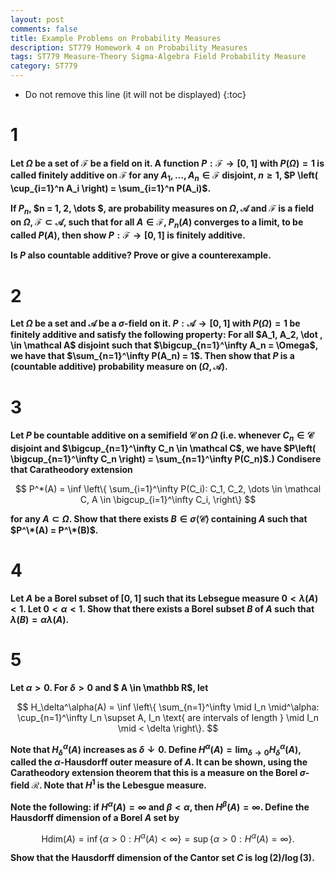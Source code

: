 ```yaml
---
layout: post
comments: false
title: Example Problems on Probability Measures
description: ST779 Homework 4 on Probability Measures
tags: ST779 Measure-Theory Sigma-Algebra Field Probability Measure
category: ST779
---
```


* Do not remove this line (it will not be displayed)
{:toc}


# 1
**Let $\Omega$ be a set of $\mathcal F$ be a field on it. A function $P: \mathcal F \rightarrow [0,1]$ with $P(\Omega) = 1$ is called finitely additive on $\mathcal F$ for any $A_1, \dots , A_n \in \mathcal F$ disjoint, $n \geq 1$, $P \left( \cup_{i=1}^n A_i \right) = \sum_{i=1}^n P(A_i)$.**

**If $P_n$, $n = 1, 2, \dots $, are probability measures on $\Omega, \mathcal A$ and $\mathcal F$ is a field on $\Omega$, $\mathcal F \subset \mathcal A$, such that for all $A \in \mathcal F$, $P_n(A)$ converges to a limit, to be called $P(A)$, then show $P:\mathcal F\rightarrow [0,1]$ is finitely additive.**


**Is $P$ also countable additive? Prove or give a counterexample.**



# 2
**Let $\Omega$ be a set and $\mathcal A$ be a $\sigma$-field on it. $P: \mathcal A\rightarrow [0,1]$ with $P(\Omega) = 1$ be finitely additive and satisfy the following property: For all $A_1, A_2, \dot , \in \mathcal A$ disjoint such that $\bigcup_{n=1}^\infty A_n = \Omega$, we have that $\sum_{n=1}^\infty P(A_n) = 1$. Then show that $P$ is a (countable additive) probability measure on $(\Omega, \mathcal A)$.**


# 3
**Let $P$ be countable additive on a semifield $\mathcal C$ on $\Omega$ (i.e. whenever $C_n \in \mathcal C$ disjoint and $\bigcup_{n=1}^\infty C_n \in \mathcal C$, we have $P\left( \bigcup_{n=1}^\infty C_n \right) = \sum_{n=1}^\infty P(C_n)$.) Condisere that Caratheodory extension**

$$
P^*(A) = \inf \left\{ \sum_{i=1}^\infty P(C_i): C_1, C_2, \dots \in \mathcal C, A \in \bigcup_{i=1}^\infty C_i, \right\}
$$

**for any $A \subset \Omega$. Show that there exists $B \in \sigma \langle \mathcal C \rangle$ containing $A$ such that $P^\*(A) = P^\*(B)$.**



# 4
**Let $A$ be a Borel subset of $[0,1]$ such that its Lebsegue measure $0 < \lambda(A) < 1$. Let $0 < \alpha < 1$. Show that there exists a Borel subset $B$ of $A$ such that $\lambda(B) = \alpha \lambda(A)$.**




# 5
**Let $\alpha > 0$. For $\delta > 0$ and $ A \in \mathbb R$, let**

$$
H_\delta^\alpha(A) = \inf \left\{ \sum_{n=1}^\infty \mid I_n \mid^\alpha: \cup_{n=1}^\infty I_n \supset A, I_n \text{ are intervals of length } \mid I_n \mid < \delta \right\}.
$$

**Note that $H_\delta^\alpha(A)$ increases as $\delta \downarrow 0$. Define $H^\alpha(A) = \lim_{\delta\rightarrow 0} H_\delta^\alpha(A)$, called the $\alpha$-Hausdorff outer measure of $A$. It can be shown, using the Caratheodory extension theorem that this is a measure on the Borel $\sigma$-field $\mathcal R$. Note that $H^1$ is the Lebesgue measure.**

**Note the following: if $H^\alpha(A) = \infty$ and $\beta < \alpha$, then $H^\beta(A) = \infty$. Define the Hausdorff dimension of a Borel $A$ set by**

$$
\text{Hdim}(A) = \inf \left\{ \alpha > 0: H^\alpha(A) < \infty \right\} = \sup \left\{ \alpha >0 : H^\alpha(A) = \infty \right\}.
$$

**Show that the Hausdorff dimension of the Cantor set $C$ is $\log(2) / \log(3)$.**
